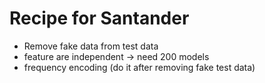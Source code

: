 # Recipe for Santander

* Remove fake data from test data
* feature are independent -> need 200 models
* frequency encoding (do it after removing fake test data)